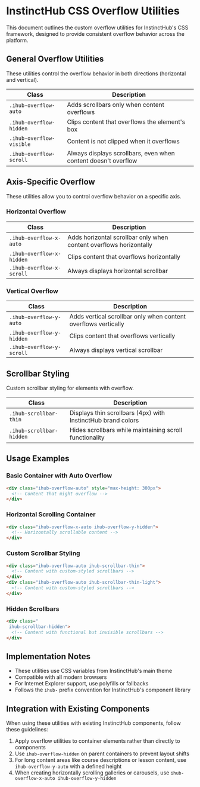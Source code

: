 # InstinctHub CSS Overflow Utilities

This document outlines the custom overflow utilities for InstinctHub's CSS framework, designed to provide consistent overflow behavior across the platform.

## General Overflow Utilities

These utilities control the overflow behavior in both directions (horizontal and vertical).

| Class | Description |
|-------|-------------|
| `.ihub-overflow-auto` | Adds scrollbars only when content overflows |
| `.ihub-overflow-hidden` | Clips content that overflows the element's box |
| `.ihub-overflow-visible` | Content is not clipped when it overflows |
| `.ihub-overflow-scroll` | Always displays scrollbars, even when content doesn't overflow |

## Axis-Specific Overflow

These utilities allow you to control overflow behavior on a specific axis.

### Horizontal Overflow

| Class | Description |
|-------|-------------|
| `.ihub-overflow-x-auto` | Adds horizontal scrollbar only when content overflows horizontally |
| `.ihub-overflow-x-hidden` | Clips content that overflows horizontally |
| `.ihub-overflow-x-scroll` | Always displays horizontal scrollbar |

### Vertical Overflow

| Class | Description |
|-------|-------------|
| `.ihub-overflow-y-auto` | Adds vertical scrollbar only when content overflows vertically |
| `.ihub-overflow-y-hidden` | Clips content that overflows vertically |
| `.ihub-overflow-y-scroll` | Always displays vertical scrollbar |

## Scrollbar Styling

Custom scrollbar styling for elements with overflow.

| Class | Description |
|-------|-------------|
| `.ihub-scrollbar-thin` | Displays thin scrollbars (4px) with InstinctHub brand colors |
| `.ihub-scrollbar-hidden` | Hides scrollbars while maintaining scroll functionality |

## Usage Examples

### Basic Container with Auto Overflow

```html
<div class="ihub-overflow-auto" style="max-height: 300px">
  <!-- Content that might overflow -->
</div>
```

### Horizontal Scrolling Container

```html
<div class="ihub-overflow-x-auto ihub-overflow-y-hidden">
  <!-- Horizontally scrollable content -->
</div>
```

### Custom Scrollbar Styling

```html
<div class="ihub-overflow-auto ihub-scrollbar-thin">
  <!-- Content with custom-styled scrollbars -->
</div>
<div class="ihub-overflow-auto ihub-scrollbar-thin-light">
  <!-- Content with custom-styled scrollbars -->
</div>
```

### Hidden Scrollbars

```html
<div class="
 ihub-scrollbar-hidden">
  <!-- Content with functional but invisible scrollbars -->
</div>
```

## Implementation Notes

- These utilities use CSS variables from InstinctHub's main theme
- Compatible with all modern browsers
- For Internet Explorer support, use polyfills or fallbacks
- Follows the `ihub-` prefix convention for InstinctHub's component library

## Integration with Existing Components

When using these utilities with existing InstinctHub components, follow these guidelines:

1. Apply overflow utilities to container elements rather than directly to components
2. Use `ihub-overflow-hidden` on parent containers to prevent layout shifts
3. For long content areas like course descriptions or lesson content, use `ihub-overflow-y-auto` with a defined height
4. When creating horizontally scrolling galleries or carousels, use `ihub-overflow-x-auto ihub-overflow-y-hidden`